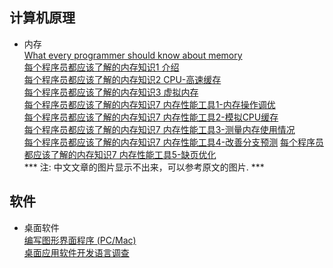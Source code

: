 ## 计算机原理 ##
  * 内存  
  [What every programmer should know about memory](https://lwn.net/Articles/250967/)  
  [每个程序员都应该了解的内存知识1 介绍](https://www.oschina.net/translate/what-every-programmer-should-know-about-memory-part1?print)  
  [每个程序员都应该了解的内存知识2 CPU-高速缓存](https://www.oschina.net/translate/what-every-programmer-should-know-about-cpu-cache-part2)  
  [每个程序员都应该了解的内存知识3 虚拟内存](http://www.oschina.net/translate/what-every-programmer-should-know-about-virtual-memory-part3)  
  [每个程序员都应该了解的内存知识7 内存性能工具1-内存操作调优](http://www.cnblogs.com/fanyu83/archive/2010/06/30/cpumemory7_1.html)  
  [每个程序员都应该了解的内存知识7 内存性能工具2-模拟CPU缓存](http://www.cnblogs.com/fanyu83/archive/2010/07/01/cpumemory7_2.html)  
  [每个程序员都应该了解的内存知识7 内存性能工具3-测量内存使用情况](http://www.cnblogs.com/fanyu83/archive/2010/07/02/cpumemory7_3.html)  
  [每个程序员都应该了解的内存知识7 内存性能工具4-改善分支预测](http://www.cnblogs.com/fanyu83/archive/2010/07/02/cpumemory7_4.html)
  [每个程序员都应该了解的内存知识7 内存性能工具5-缺页优化](http://www.cnblogs.com/fanyu83/archive/2010/07/05/cpumemory7_5.html)  
  *** 注: 中文文章的图片显示不出来，可以参考原文的图片. ***  



## 软件 ##
  * 桌面软件  
  [编写图形界面程序 (PC/Mac)](https://upclinux.github.io/intro/07/gui/)  
  [桌面应用软件开发语言调查](https://www.jianshu.com/p/1ece6fd7a80c)  
